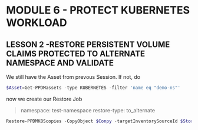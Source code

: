# MODULE 6 - PROTECT KUBERNETES WORKLOAD

## LESSON 2 -RESTORE PERSISTENT VOLUME CLAIMS PROTECTED TO ALTERNATE NAMESPACE AND VALIDATE

We still have the Asset from prevous Session. If not, do

```Powershell
$Asset=Get-PPDMassets -type KUBERNETES -filter 'name eq "demo-ns"'
```

now we create our Restore Job

> namespace: test-namespace
> restore-type: to_alternate

```Powershell
Restore-PPDMK8Scopies -CopyObject $Conpy -targetInventorySourceId $StorageSystem.id -TO_ALTERNATE -namespace test-namespace
```
